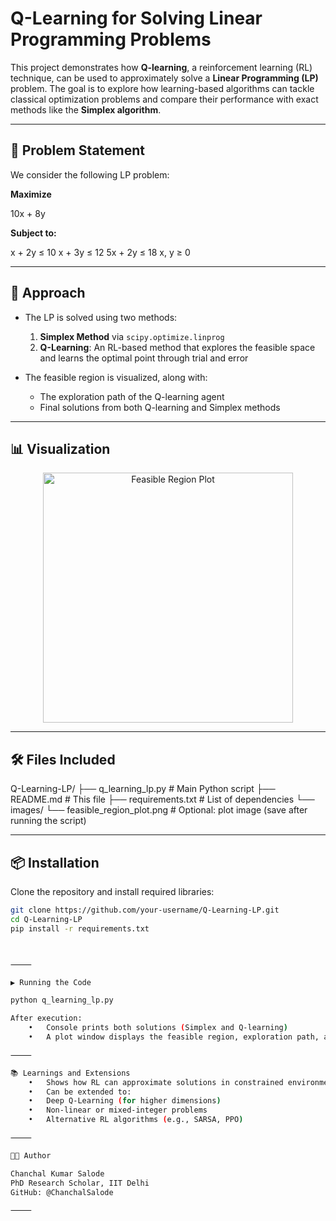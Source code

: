 # Q-Learning for Solving Linear Programming Problems

This project demonstrates how **Q-learning**, a reinforcement learning (RL) technique, can be used to approximately solve a **Linear Programming (LP)** problem. The goal is to explore how learning-based algorithms can tackle classical optimization problems and compare their performance with exact methods like the **Simplex algorithm**.

---

## 📌 Problem Statement

We consider the following LP problem:

**Maximize**

10x + 8y

**Subject to:**

x + 2y ≤ 10
x + 3y ≤ 12
5x + 2y ≤ 18
x, y ≥ 0

---

## 🚀 Approach

- The LP is solved using two methods:
  1. **Simplex Method** via `scipy.optimize.linprog`
  2. **Q-Learning**: An RL-based method that explores the feasible space and learns the optimal point through trial and error

- The feasible region is visualized, along with:
  - The exploration path of the Q-learning agent
  - Final solutions from both Q-learning and Simplex methods

---

## 📊 Visualization

<p align="center">
  <img src="images/feasible_region_plot.png" alt="Feasible Region Plot" width="400">
</p>

---

## 🛠️ Files Included

Q-Learning-LP/
├── q_learning_lp.py           # Main Python script
├── README.md                  # This file
├── requirements.txt           # List of dependencies
└── images/
└── feasible_region_plot.png  # Optional: plot image (save after running the script)

---

## 📦 Installation

Clone the repository and install required libraries:

```bash
git clone https://github.com/your-username/Q-Learning-LP.git
cd Q-Learning-LP
pip install -r requirements.txt



⸻

▶️ Running the Code

python q_learning_lp.py

After execution:
	•	Console prints both solutions (Simplex and Q-learning)
	•	A plot window displays the feasible region, exploration path, and solutions

⸻

📚 Learnings and Extensions
	•	Shows how RL can approximate solutions in constrained environments
	•	Can be extended to:
	•	Deep Q-Learning (for higher dimensions)
	•	Non-linear or mixed-integer problems
	•	Alternative RL algorithms (e.g., SARSA, PPO)

⸻

🧑‍💻 Author

Chanchal Kumar Salode
PhD Research Scholar, IIT Delhi
GitHub: @ChanchalSalode

⸻
